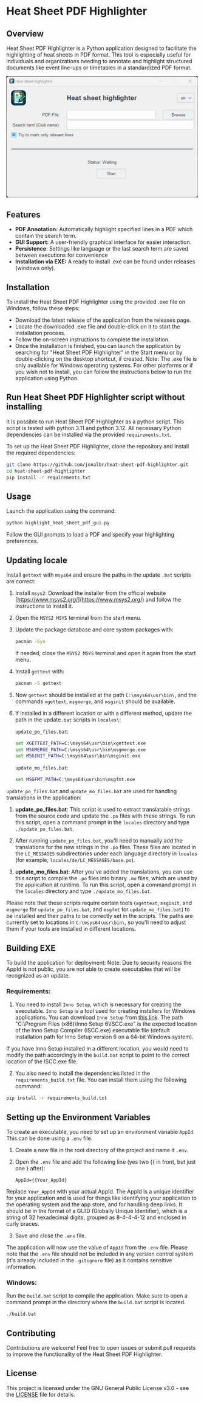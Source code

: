 # Heat Sheet PDF Highlighter

## Overview
Heat Sheet PDF Highlighter is a Python application designed to facilitate the highlighting of heat sheets in PDF format. This tool is especially useful for individuals and organizations needing to annotate and highlight structured documents like event line-ups or timetables in a standardized PDF format.

![Screenshot of Heat Sheet PDF Highlighter](images/app_screenshot.png "Screenshot of the application")

## Features
- **PDF Annotation:** Automatically highlight specified lines in a PDF which contain the search term.
- **GUI Support:** A user-friendly graphical interface for easier interaction.
- **Persistence**: Settings like language or the last search term are saved between executions for convenience
- **Installation via EXE:** A ready to install .exe can be found under releases (windows only).

## Installation
To install the Heat Sheet PDF Highlighter using the provided .exe file on Windows, follow these steps:

- Download the latest release of the application from the releases page.
- Locate the downloaded .exe file and double-click on it to start the installation process.
- Follow the on-screen instructions to complete the installation.
- Once the installation is finished, you can launch the application by searching for "Heat Sheet PDF Highlighter" in the Start menu or by double-clicking on the desktop shortcut, if created.
Note: The .exe file is only available for Windows operating systems. For other platforms or if you wish not to install, you can follow the instructions below to run the application using Python.

## Run Heat Sheet PDF Highlighter script without installing
It is possible to run Heat Sheet PDF Highlighter as a python script. This script is tested with python 3.11 and python 3.12.
All necessary Python dependencies can be installed via the provided `requirements.txt`.

To set up the Heat Sheet PDF Highlighter, clone the repository and install the required dependencies:

```bash
git clone https://github.com/jonalbr/heat-sheet-pdf-highlighter.git
cd heat-sheet-pdf-highlighter
pip install -r requirements.txt
```

## Usage

Launch the application using the command:

```bash
python highlight_heat_sheet_pdf_gui.py
```

Follow the GUI prompts to load a PDF and specify your highlighting preferences.

## Updating locale

Install `gettext` with `msys64` and ensure the paths in the update `.bat` scripts are correct:

1. Install `msys2`: Download the installer from the official website [https://www.msys2.org/](https://www.msys2.org/) and follow the instructions to install it.

2. Open the `MSYS2 MSYS` terminal from the start menu.

3. Update the package database and core system packages with:

    ```bash
    pacman -Syu
    ```

    If needed, close the `MSYS2 MSYS` terminal and open it again from the start menu.

4. Install `gettext` with:

    ```bash
    pacman -S gettext
    ```

5. Now `gettext` should be installed at the path `C:\msys64\usr\bin\`, and the commands `xgettext`, `msgmerge`, and `msginit` should be available.

6. If installed in a different location or with a different method, update the path in the update`.bat` scripts in `locales\`:

    `update_po_files.bat`:
    ```bat
    set XGETTEXT_PATH=C:\msys64\usr\bin\xgettext.exe
    set MSGMERGE_PATH=C:\msys64\usr\bin\msgmerge.exe
    set MSGINIT_PATH=C:\msys64\usr\bin\msginit.exe
    ```
    `update_mo_files.bat`:
    ```bat
    set MSGFMT_PATH=C:\msys64\usr\bin\msgfmt.exe
    ```



`update_po_files.bat` and `update_mo_files.bat` are used for handling translations in the application:

1. **update_po_files.bat**: This script is used to extract translatable strings from the source code and update the `.po` files with these strings. To run this script, open a command prompt in the `locales` directory and type `./update_po_files.bat`.

2. After running `update_po_files.bat`, you'll need to manually add the translations for the new strings in the `.po` files. These files are located in the `LC_MESSAGES` subdirectories under each language directory in `locales` (for example, `locales/de/LC_MESSAGES/base.po`).

3. **update_mo_files.bat**: After you've added the translations, you can use this script to compile the `.po` files into binary `.mo` files, which are used by the application at runtime. To run this script, open a command prompt in the `locales` directory and type `./update_mo_files.bat`.

Please note that these scripts require certain tools (`xgettext`, `msginit`, and `msgmerge` for `update_po_files.bat`, and `msgfmt` for `update_mo_files.bat`) to be installed and their paths to be correctly set in the scripts. The paths are currently set to locations in `C:\msys64\usr\bin\`, so you'll need to adjust them if your tools are installed in different locations.

## Building EXE

To build the application for deployment:
Note: Due to security reasons the AppId is not public, you are not able to create executables that will be recognized as an update. 

### **Requirements:** 
1.  You need to install `Inno Setup`, which is necessary for creating the executable. `Inno Setup` is a tool used for creating installers for Windows applications. You can download `Inno Setup` from [this link](https://jrsoftware.org/isdl.php). The path "C:\Program Files (x86)\Inno Setup 6\ISCC.exe" is the expected location of the Inno Setup Compiler (ISCC.exe) executable file (default installation path for Inno Setup version 6 on a 64-bit Windows system).

If you have Inno Setup installed in a different location, you would need to modify the path accordingly in the `build.bat` script to point to the correct location of the ISCC.exe file.

2. You also need to install the dependencies listed in the `requirements_build.txt` file. You can install them using the following command:
```bash
pip install -r requirements_build.txt
```

## Setting up the Environment Variables

To create an executable, you need to set up an environment variable `AppId`. This can be done using a `.env` file.

1. Create a new file in the root directory of the project and name it `.env`.

2. Open the `.env` file and add the following line (yes two {{ in front, but just one } after):

    ```
    AppId={{Your_AppId}
    ```

Replace `Your_AppId` with your actual AppId. The AppId is a unique identifier for your application and is used for things like identifying your application to the operating system and the app store, and for handling deep links. It should be in the format of a GUID (Globally Unique Identifier), which is a string of 32 hexadecimal digits, grouped as 8-4-4-4-12 and enclosed in curly braces.

3. Save and close the `.env` file.

The application will now use the value of `AppId` from the `.env` file. Please note that the `.env` file should not be included in any version control system (it's already included in the `.gitignore` file) as it contains sensitive information.


### **Windows:**
Run the `build.bat` script to compile the application. Make sure to open a command prompt in the directory where the `build.bat` script is located.

```bash
./build.bat
```


## Contributing
Contributions are welcome! Feel free to open issues or submit pull requests to improve the functionality of the Heat Sheet PDF Highlighter.

## License
This project is licensed under the GNU General Public License v3.0 - see the [LICENSE](LICENSE) file for details.
